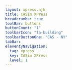 ```yaml
---
layout: xpress.njk
title: CASim XPress
breadcrumbs: true
toolBar: buttons
buttonCount: "1"
toolbarIcon: "fa-building"
toolbarButtonOne: "CAS - NY"
tabBar:
eleventyNavigation:
  tag: xpress
  key: CASim XPress
  level: 1
---
```


